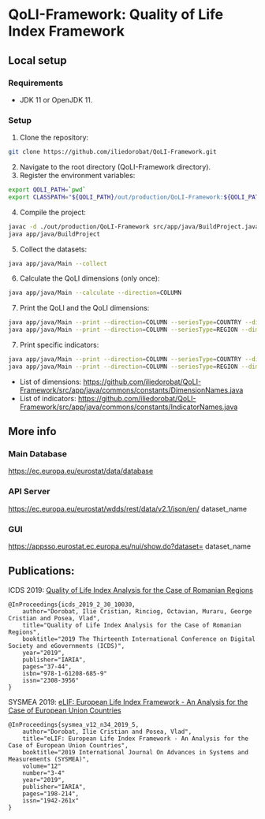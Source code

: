 # QoLI-Framework: Quality of Life Index Framework



## Local setup
### Requirements
- JDK 11 or OpenJDK 11.

### Setup
1. Clone the repository:
```bash
git clone https://github.com/iliedorobat/QoLI-Framework.git
```
2. Navigate to the root directory (QoLI-Framework directory).
3. Register the environment variables:
```bash
export QOLI_PATH=`pwd`
export CLASSPATH="${QOLI_PATH}/out/production/QoLI-Framework:${QOLI_PATH}/lib/poi-5.2.0.jar:${QOLI_PATH}/lib/guava-22.0.jar:${QOLI_PATH}/lib/xmlbeans-5.0.3.jar:${QOLI_PATH}/lib/httpcore-4.4.11.jar:${QOLI_PATH}/lib/poi-ooxml-5.2.0.jar:${QOLI_PATH}/lib/protonpack-1.13.jar:${QOLI_PATH}/lib/guava-stream-1.0.jar:${QOLI_PATH}/lib/httpclient-4.5.9.jar:${QOLI_PATH}/lib/log4j-api-2.17.1.jar:${QOLI_PATH}/lib/commons-io-2.11.0.jar:${QOLI_PATH}/lib/log4j-core-2.17.1.jar:${QOLI_PATH}/lib/assertj-core-3.6.1.jar:${QOLI_PATH}/lib/assertj-json-1.0.0.jar:${QOLI_PATH}/lib/mockito-core-2.2.8.jar:${QOLI_PATH}/lib/commons-logging-1.2.jar:${QOLI_PATH}/lib/commons-math3-3.6.1.jar:${QOLI_PATH}/lib/jackson-core-2.8.11.jar:${QOLI_PATH}/lib/json-stat-java-0.2.2.jar:${QOLI_PATH}/lib/commons-compress-1.21.jar:${QOLI_PATH}/lib/commons-collections4-4.3.jar:${QOLI_PATH}/lib/jackson-databind-2.8.11.1.jar:${QOLI_PATH}/lib/jackson-annotations-2.8.11.jar:${QOLI_PATH}/lib/jackson-datatype-jdk8-2.8.11.jar:${QOLI_PATH}/lib/jackson-datatype-guava-2.8.11.jar:${QOLI_PATH}/lib/jackson-datatype-jsr310-2.8.11.jar"
```
4. Compile the project:
```bash
javac -d ./out/production/QoLI-Framework src/app/java/BuildProject.java
java app/java/BuildProject
```
5. Collect the datasets:
```bash
java app/java/Main --collect
```
6. Calculate the QoLI dimensions (only once):
```bash
java app/java/Main --calculate --direction=COLUMN
```
7. Print the QoLI and the QoLI dimensions:
```bash
java app/java/Main --print --direction=COLUMN --seriesType=COUNTRY --dimension=QOLI
java app/java/Main --print --direction=COLUMN --seriesType=REGION --dimension=QOLI
```
7. Print specific indicators:
```bash
java app/java/Main --print --direction=COLUMN --seriesType=COUNTRY --dimension=EDUCATION --indicator=DIGITAL_SKILLS_RATIO
java app/java/Main --print --direction=COLUMN --seriesType=REGION --dimension=EDUCATION --indicator=DIGITAL_SKILLS_RATIO
```
* List of dimensions: https://github.com/iliedorobat/QoLI-Framework/src/app/java/commons/constants/DimensionNames.java
* List of indicators: https://github.com/iliedorobat/QoLI-Framework/src/app/java/commons/constants/IndicatorNames.java



## More info
### Main Database
https://ec.europa.eu/eurostat/data/database

### API Server
https://ec.europa.eu/eurostat/wdds/rest/data/v2.1/json/en/ dataset_name

### GUI
https://appsso.eurostat.ec.europa.eu/nui/show.do?dataset= dataset_name



## Publications:
ICDS 2019: [Quality of Life Index Analysis for the Case of Romanian Regions](http://www.thinkmind.org/index.php?view=article&articleid=icds_2019_2_30_10030)
```
@InProceedings{icds_2019_2_30_10030,
    author="Dorobat, Ilie Cristian, Rinciog, Octavian, Muraru, George Cristian and Posea, Vlad",
    title="Quality of Life Index Analysis for the Case of Romanian Regions",
    booktitle="2019 The Thirteenth International Conference on Digital Society and eGovernments (ICDS)",
    year="2019",
    publisher="IARIA",
    pages="37-44",
    isbn="978-1-61208-685-9"
    issn="2308-3956"
}
```

SYSMEA 2019: [eLIF: European Life Index Framework - An Analysis for the Case of European Union Countries](https://www.thinkmind.org/index.php?view=article&articleid=sysmea_v12_n34_2019_5)
```
@InProceedings{sysmea_v12_n34_2019_5,
    author="Dorobat, Ilie Cristian and Posea, Vlad",
    title="eLIF: European Life Index Framework - An Analysis for the Case of European Union Countries",
    booktitle="2019 International Journal On Advances in Systems and Measurements (SYSMEA)",
    volume="12"
    number="3-4"
    year="2019",
    publisher="IARIA",
    pages="198-214",
    issn="1942-261x"
}
```
